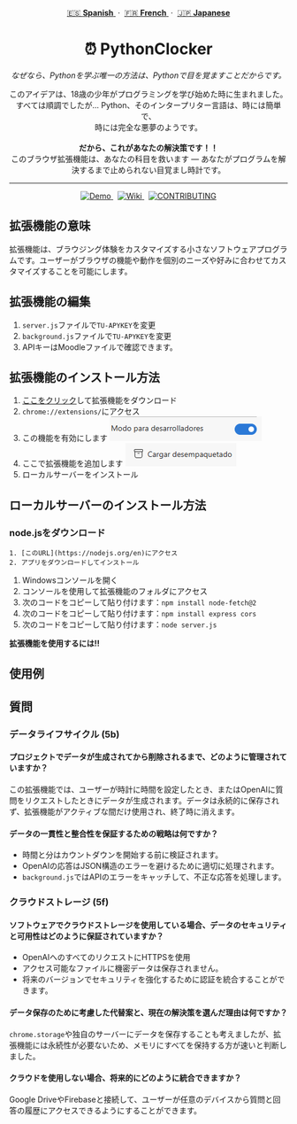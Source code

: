 
<p align="center">
  <a href="https://github.com/erneupa/PythonClocker/blob/main/Languages/Spanish/README.md">
    🇪🇸 <strong>Spanish</strong>
  </a> &nbsp;·&nbsp;
  <a href="https://github.com/erneupa/PythonClocker/blob/main/Languages/French/README.md">
    🇫🇷 <strong>French</strong>
  </a> &nbsp;·&nbsp;
  <a href="https://github.com/erneupa/PythonClocker/blob/main/Languages/Japanese/README.md">
    🇯🇵 <strong>Japanese</strong>
  </a>
</p>

<h1 align="center">⏰ PythonClocker</h1>

<p align="center">
  <em>なぜなら、Pythonを学ぶ唯一の方法は、Pythonで目を覚ますことだからです。</em>
</p>

<p align="center">
  このアイデアは、18歳の少年がプログラミングを学び始めた時に生まれました。<br>
  すべては順調でしたが... Python、そのインタープリター言語は、時には簡単で、<br>
  時には完全な悪夢のようです。<br><br>
  <strong>だから、これがあなたの解決策です！！</strong><br>
  このブラウザ拡張機能は、あなたの科目を救います — あなたがプログラムを解決するまで止められない目覚まし時計です。
</p>

--- 

<p align="center">
  <a href="https://chromewebstore.google.com/detail/kobehbnioildglecmfabpelnjnemihpn?utm_source=item-share-cb">
    <img src="https://img.shields.io/badge/🚀 Demo-PythonClocker-blue?style=for-the-badge" alt="Demo">
  </a>
  &nbsp;
  <a href="https://github.com/erneupa/PythonClocker/wiki/Wiki%E2%80%90PythonClocker">
    <img src="https://img.shields.io/badge/📘 Wiki-Documentation-green?style=for-the-badge" alt="Wiki">
  </a>
  &nbsp;
  <a href="https://github.com/erneupa/PythonClocker/blob/main/CONTRIBUTING.md">
    <img src="https://img.shields.io/badge/📘 Contributing-Documentation-pink?style=for-the-badge" alt="CONTRIBUTING">
  </a>
</p>

## 拡張機能の意味
拡張機能は、ブラウジング体験をカスタマイズする小さなソフトウェアプログラムです。ユーザーがブラウザの機能や動作を個別のニーズや好みに合わせてカスタマイズすることを可能にします。

## 拡張機能の編集

1. `server.js`ファイルで`TU-APYKEY`を変更
2. `background.js`ファイルで`TU-APYKEY`を変更
3. APIキーはMoodleファイルで確認できます。

## 拡張機能のインストール方法

1. [ここをクリック](https://github.com/erneupa/PythonClocker/tree/main/PythonClocker)して拡張機能をダウンロード
2. `chrome://extensions/`にアクセス
3. この機能を有効にします ![1](https://github.com/erneupa/PythonClocker/blob/main/assets/1a.png)
4. ここで拡張機能を追加します ![2](https://github.com/erneupa/PythonClocker/blob/main/assets/2a.png)
5. ローカルサーバーをインストール

## ローカルサーバーのインストール方法
### node.jsをダウンロード
    1. [このURL](https://nodejs.org/en)にアクセス
    2. アプリをダウンロードしてインストール
1. Windowsコンソールを開く
2. コンソールを使用して拡張機能のフォルダにアクセス
3. 次のコードをコピーして貼り付けます：```npm install node-fetch@2```
4. 次のコードをコピーして貼り付けます：```npm install express cors```
5. 次のコードをコピーして貼り付けます：```node server.js```

**拡張機能を使用するには!!**

## 使用例


## 質問

### データライフサイクル (5b)

#### プロジェクトでデータが生成されてから削除されるまで、どのように管理されていますか？
この拡張機能では、ユーザーが時計に時間を設定したとき、またはOpenAIに質問をリクエストしたときにデータが生成されます。データは永続的に保存されず、拡張機能がアクティブな間だけ使用され、終了時に消えます。

#### データの一貫性と整合性を保証するための戦略は何ですか？
- 時間と分はカウントダウンを開始する前に検証されます。
- OpenAIの応答はJSON構造のエラーを避けるために適切に処理されます。
- `background.js`ではAPIのエラーをキャッチして、不正な応答を処理します。

### クラウドストレージ (5f)

#### ソフトウェアでクラウドストレージを使用している場合、データのセキュリティと可用性はどのように保証されていますか？
- OpenAIへのすべてのリクエストにHTTPSを使用
- アクセス可能なファイルに機密データは保存されません。
- 将来のバージョンでセキュリティを強化するために認証を統合することができます。

#### データ保存のために考慮した代替案と、現在の解決策を選んだ理由は何ですか？
`chrome.storage`や独自のサーバーにデータを保存することも考えましたが、拡張機能には永続性が必要ないため、メモリにすべてを保持する方が速いと判断しました。

#### クラウドを使用しない場合、将来的にどのように統合できますか？
Google DriveやFirebaseと接続して、ユーザーが任意のデバイスから質問と回答の履歴にアクセスできるようにすることができます。

